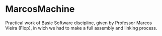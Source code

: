 # MarcosMachine
Practical work of Basic Software discipline, given by Professor Marcos Vieira (Flop), in wich we had to make a full assembly and linking process.
